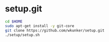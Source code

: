 setup.git
=========
```sh
cd $HOME
sudo apt-get install -y git-core
git clone https://github.com/wkunker/setup.git
./setup/setup.sh   
```






